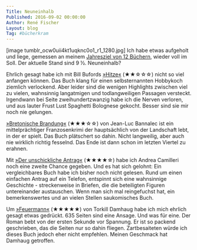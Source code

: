 ```yaml
---
Title: Neuneinhalb
Published: 2016-09-02 00:00:00
Author: René Fischer
Layout: blog
Tag: #bücherkram
---
```

[image tumblr_ocw0uii4kt1uqknc0o1_r1_1280.jpg]
Ich habe etwas aufgeholt und liege, gemessen an meinem [Jahresziel von 12 Büchern](/12-2016), wieder voll im Soll. Der aktuelle Stand sind 9 ½. Neuneinhalb?

Ehrlich gesagt habe ich mit Bill Bufords [»Hitze«](https://www.amazon.de/dp/3446230122/) (★★☆☆☆) nicht so viel anfangen können. Das Buch klang für einen selbsternannten Hobbykoch ziemlich verlockend. Aber leider sind die wenigen Highlights zwischen viel zu vielen, wahnsinnig langatmigen und todlangweiligen Passagen versteckt. Irgendwann bei Seite zweihundertzwanzig habe ich die Nerven verloren, und aus lauter Frust Lust Spaghetti Bolognese gekocht. Besser sind sie mir noch nie gelungen.

[»Bretonische Brandung«](http://www.buch.de/shop/home/suchartikel/bretonische_brandung/jean_luc_bannalec/EAN9783442479283/ID37822516.html) (★★★☆☆) von Jean-Luc Bannalec ist ein mittelprächtiger Franzosenkrimi der hauptsächlich von der Landschaft lebt, in der er spielt. Das Buch plätschert so dahin. Nicht langweilig, aber auch nie wirklich richtig fesselnd. Das Ende ist dann schon im letzten Viertel zu erahnen.

Mit [»Der unschickliche Antrag«](http://www.buch.de/shop/home/suchartikel/der_unschickliche_antrag/andrea_camilleri/EAN9783803141736/ID41137820.html) (★★★★☆) habe ich Andrea Camilleri noch eine zweite Chance gegeben. Und es hat sich gelohnt: Ein vergleichbares Buch habe ich bisher noch nicht gelesen. Rund um einen einfachen Antrag auf ein Telefon, entspinnt sich eine wahnsinnige Geschichte - streckenweise in Briefen, die die beteiligten Figuren untereinander austauschen. Wenn man sich mal reingefuchst hat, ein bemerkenswertes und an vielen Stellen saukomisches Buch.

Um [»Feuermann«](http://www.buch.de/shop/home/verknuepfung/feuermann/torkil_damhaug/EAN9783426505809/ID37354418.html) (★★★★★) von Torkill Damhaug habe ich mich ehrlich gesagt etwas gedrückt. 635 Seiten sind eine Ansage. Und was für eine. Der Roman bebt von der ersten Sekunde vor Spannung. Er ist so packend geschrieben, das die Seiten nur so dahin fliegen. Zartbesaiteten würde ich dieses Buch jedoch eher nicht empfehlen. Meinen Geschmack hat Damhaug getroffen.
